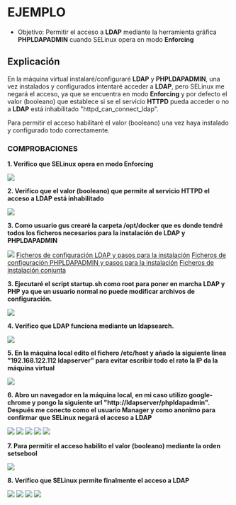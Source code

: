 # EJEMPLO 

- Objetivo: Permitir el acceso a **LDAP** mediante la herramienta gráfica **PHPLDAPADMIN** cuando SELinux opera en modo **Enforcing**

## Explicación

En la máquina virtual instalaré/configuraré **LDAP** y **PHPLDAPADMIN**, una vez instalados y configurados intentaré acceder a **LDAP**, pero SELinux me negará el acceso, ya que se encuentra en modo **Enforcing** y por defecto el valor (booleano) que establece si se el servicio **HTTPD** pueda acceder o no a **LDAP** está inhabilitado "httpd_can_connect_ldap".

Para permitir el acceso habilitaré el valor (booleano) una vez haya instalado y configurado todo correctamente.

### COMPROBACIONES

**1. Verifico que SELinux opera en modo Enforcing**

![](../img/5_ejemplo/enforcing.png)

**2. Verifico que el valor (booleano) que permite al servicio HTTPD el acceso a LDAP está inhabilitado**

![](../img/5_ejemplo/httpd_can_connect_ldap.png)

**3. Como usuario gus crearé la carpeta /opt/docker que es donde tendré todos los ficheros necesarios para la instalación de LDAP y PHPLDAPADMIN**

![](../img/5_ejemplo/opt_docker.png)
[Ficheros de configuración LDAP y pasos para la instalación](./ldap/)
[Ficheros de configuración PHPLDAPADMIN y pasos para la instalación](./phpldapadmin)
[Ficheros de instalación conjunta](./instalacion)


**3. Ejecutaré el script startup.sh como root para poner en marcha LDAP y PHP ya que un usuario normal no puede modificar archivos de configuración.**

![](../img/5_ejemplo/startup_sh.png)

**4. Verifico que LDAP funciona mediante un ldapsearch.**

![](../img/5_ejemplo/ldapsearch.png)

**5. En la máquina local edito el fichero /etc/host y añado la siguiente linea "192.168.122.112 ldapserver" para evitar escribir todo el rato la IP da la máquina virtual**

![](../img/5_ejemplo/etc_hosts.png)

**6. Abro un navegador en la máquina local, en mi caso utilizo google-chrome y pongo la siguiente url "http://ldapserver/phpldapadmin". Después me conecto como el usuario Manager y como anonimo para confirmar que SELinux negará el acceso a LDAP**

![](../img/5_ejemplo/ldpaserver/phpldapadmin.png)
![](../img/5_ejemplo/manager_login.png)
![](../img/5_ejemplo/manager_failed.png)
![](../img/5_ejemplo/anonimo_login.png)
![](../img/5_ejemplo/anonimo_failed.png)

**7. Para permitir el acceso habilito el valor (booleano) mediante la orden setsebool**

![](../img/5_ejemplo/setsebool_on.png)

**8. Verifico que SELinux permite finalmente el acceso a LDAP**

![](../img/5_ejemplo/manager_ok.png)
![](../img/5_ejemplo/manager_datos.png)
![](../img/5_ejemplo/anonimo_ok.png)
![](../img/5_ejemplo/anonimo_datos.png)














 



 


